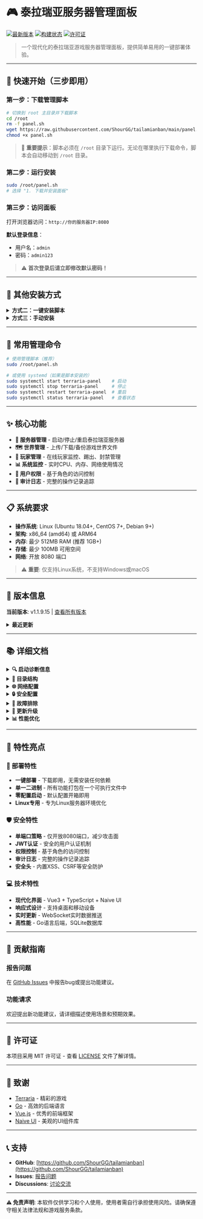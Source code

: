 # 🎮 泰拉瑞亚服务器管理面板

[![最新版本](https://img.shields.io/github/v/release/ShourGG/tailamianban?style=flat-square)](https://github.com/ShourGG/tailamianban/releases/latest)
[![构建状态](https://img.shields.io/github/actions/workflow/status/ShourGG/tailamianban/release.yml?style=flat-square)](https://github.com/ShourGG/tailamianban/actions)
[![许可证](https://img.shields.io/github/license/ShourGG/tailamianban?style=flat-square)](LICENSE)

> 一个现代化的泰拉瑞亚游戏服务器管理面板，提供简单易用的一键部署体验。

---

## 🚀 快速开始（三步即用）

### 第一步：下载管理脚本

```bash
# 切换到 root 主目录并下载脚本
cd /root
rm -f panel.sh
wget https://raw.githubusercontent.com/ShourGG/tailamianban/main/panel.sh
chmod +x panel.sh
```

> 📍 **重要提示**：脚本必须在 `/root` 目录下运行。无论在哪里执行下载命令，脚本会自动移动到 `/root` 目录。

### 第二步：运行安装

```bash
sudo /root/panel.sh
# 选择 "1. 下载并安装面板"
```

### 第三步：访问面板

打开浏览器访问：`http://你的服务器IP:8080`

**默认登录信息**：
- 用户名：`admin`
- 密码：`admin123`

> ⚠️ **首次登录后请立即修改默认密码！**

---

## 📖 其他安装方式

<details>
<summary><b>方式二：一键安装脚本</b></summary>

```bash
curl -fsSL https://raw.githubusercontent.com/ShourGG/tailamianban/main/scripts/install.sh | sudo bash
```

安装完成后自动启动，访问 `http://你的服务器IP:8080`

</details>

<details>
<summary><b>方式三：手动安装</b></summary>

```bash
# 1. 下载最新版本
wget https://github.com/ShourGG/tailamianban/releases/latest/download/terraria-panel-linux-amd64.tar.gz

# 2. 解压文件
tar -xzf terraria-panel-linux-amd64.tar.gz
cd terraria-panel

# 3. 启动面板
chmod +x scripts/run.sh
./scripts/run.sh start

# 4. 访问面板
http://localhost:8080
```

</details>

---

## 🔧 常用管理命令

```bash
# 使用管理脚本（推荐）
sudo /root/panel.sh

# 或使用 systemd（如果是脚本安装的）
sudo systemctl start terraria-panel    # 启动
sudo systemctl stop terraria-panel     # 停止
sudo systemctl restart terraria-panel  # 重启
sudo systemctl status terraria-panel   # 查看状态
```

---

## ✨ 核心功能

- **🎯 服务器管理** - 启动/停止/重启泰拉瑞亚服务器
- **🗺️ 世界管理** - 上传/下载/备份游戏世界文件
- **👥 玩家管理** - 在线玩家监控、踢出、封禁管理
- **📊 系统监控** - 实时CPU、内存、网络使用情况
- **🔐 用户权限** - 基于角色的访问控制
- **📝 审计日志** - 完整的操作记录追踪

---

## 📋 系统要求

- **操作系统**: Linux (Ubuntu 18.04+, CentOS 7+, Debian 9+)
- **架构**: x86_64 (amd64) 或 ARM64
- **内存**: 最少 512MB RAM (推荐 1GB+)
- **存储**: 最少 100MB 可用空间
- **网络**: 开放 8080 端口

> ⚠️ **重要**: 仅支持Linux系统，不支持Windows或macOS

---

## 📢 版本信息

**当前版本**: v1.1.9.15 | [查看所有版本](https://github.com/ShourGG/tailamianban/releases)

<details>
<summary><b>最近更新</b></summary>

- **v1.1.9.15** (2025-10-01) - 📝 更新 README 版本号和日期信息
- **v1.1.9.14** (2025-10-01) - 🧹 优化仓库结构，只保留核心项目文件
- **v1.1.9.13** (2025-10-01) - 🔧 改进 .gitignore 配置
- **v1.1.9.12** (2025-10-01) - ✨ 自动生成分类更新日志

</details>

---

## 📚 详细文档

<details>
<summary><b>🔍 启动诊断信息</b></summary>

启动时会自动显示完整的系统诊断信息：

```
╔════════════════════════════════════════════════╗
║   泰拉瑞亚服务器管理面板 - 诊断信息           ║
║   Terraria Server Management Panel            ║
╚════════════════════════════════════════════════╝

📦 Version: v1.1.9 (Build: release)
🐹 Go Version: go1.22.x
💻 OS/Arch: linux/amd64
📂 Working Dir: /path/to/panel
🔧 CPU Cores: 4

🔍 Environment Configuration:
  • PORT: 8080 (default)
  • GIN_MODE: release (default)
  • DB_PATH: ./data/panel.db (default)
  • DATA_DIR: ./data (default)

📁 Path Check:
  ✅ Frontend assets exists at ./dist
  ✅ Data directory exists at ./data
```

</details>

<details>
<summary><b>📁 目录结构</b></summary>

```
terraria-panel/
├── terraria-panel          # 主程序二进制文件
├── dist/                    # 前端静态资源 (已构建)
├── scripts/                 # 管理脚本
│   ├── run.sh              # 主管理脚本
│   └── install.sh          # 一键安装脚本
├── data/                    # 数据目录 (运行时创建)
│   ├── panel.db            # SQLite数据库
│   └── worlds/             # 世界文件存储
├── logs/                    # 日志目录 (运行时创建)
├── configs/                 # 配置文件目录
└── README.md               # 说明文档
```

</details>

<details>
<summary><b>🌐 网络配置</b></summary>

### 端口说明
- **8080** - 面板Web界面端口 (必须开放)
- **7777** - 泰拉瑞亚服务器端口 (内网，不对外开放)

### 防火墙配置

```bash
# UFW (Ubuntu/Debian)
sudo ufw allow 8080/tcp

# firewalld (CentOS/RHEL)
sudo firewall-cmd --permanent --add-port=8080/tcp
sudo firewall-cmd --reload

# iptables
sudo iptables -A INPUT -p tcp --dport 8080 -j ACCEPT
```

</details>

<details>
<summary><b>🔒 安全配置</b></summary>

### 1. 修改默认密码
首次登录后立即在"设置"页面修改管理员密码。

### 2. 配置SSL证书 (推荐)
使用Nginx反向代理配置HTTPS：

```nginx
server {
    listen 443 ssl;
    server_name your-domain.com;
    
    ssl_certificate /path/to/cert.pem;
    ssl_certificate_key /path/to/key.pem;
    
    location / {
        proxy_pass http://127.0.0.1:8080;
        proxy_set_header Host $host;
        proxy_set_header X-Real-IP $remote_addr;
        proxy_set_header X-Forwarded-For $proxy_add_x_forwarded_for;
        proxy_set_header X-Forwarded-Proto $scheme;
    }
}
```

### 3. 限制访问IP (可选)
在防火墙中限制只允许特定IP访问8080端口。

</details>

<details>
<summary><b>🐛 故障排除</b></summary>

### 常见问题

#### 1. 面板无法启动
```bash
# 查看详细日志
./scripts/run.sh logs

# 检查端口占用
sudo netstat -tlnp | grep 8080

# 检查权限
ls -la terraria-panel
```

#### 2. 无法访问面板
```bash
# 检查防火墙状态
sudo ufw status
sudo firewall-cmd --list-ports

# 检查服务状态
./scripts/run.sh status
```

#### 3. 泰拉瑞亚服务器无法启动
- 确保已正确配置泰拉瑞亚服务器路径
- 检查世界文件是否存在且有效
- 查看服务器日志获取详细错误信息

### 日志位置
- **面板日志**: `./logs/terraria-panel.log`
- **系统日志**: `journalctl -u terraria-panel`
- **泰拉瑞亚服务器日志**: 在面板中查看

</details>

<details>
<summary><b>🔄 更新升级</b></summary>

### 自动更新 (推荐)
```bash
# 使用管理脚本更新
sudo /root/panel.sh
# 选择 "2. 更新面板"
```

### 手动更新
```bash
# 1. 停止服务
./scripts/run.sh stop

# 2. 备份数据
cp -r data/ data_backup/

# 3. 下载新版本
wget https://github.com/ShourGG/tailamianban/releases/latest/download/terraria-panel-linux-amd64.tar.gz

# 4. 替换程序文件
tar -xzf terraria-panel-linux-amd64.tar.gz
cp terraria-panel-new/terraria-panel ./

# 5. 重启服务
./scripts/run.sh start
```

</details>

<details>
<summary><b>📊 性能优化</b></summary>

### 系统优化建议
1. **内存**: 建议至少1GB RAM，重度使用建议2GB+
2. **存储**: 使用SSD存储提升数据库性能
3. **网络**: 确保稳定的网络连接
4. **备份**: 定期备份`data/`目录

### 监控建议
- 定期检查系统资源使用情况
- 监控面板访问日志
- 设置自动备份计划

</details>

---

## 🎯 特性亮点

### 🚀 部署特性
- **一键部署** - 下载即用，无需安装任何依赖
- **单一二进制** - 所有功能打包在一个可执行文件中
- **零配置启动** - 默认配置开箱即用
- **Linux专用** - 专为Linux服务器环境优化

### 🛡️ 安全特性
- **单端口策略** - 仅开放8080端口，减少攻击面
- **JWT认证** - 安全的用户认证机制
- **权限控制** - 基于角色的访问控制
- **审计日志** - 完整的操作记录追踪
- **安全头** - 内置XSS、CSRF等安全防护

### 💻 技术特性
- **现代化界面** - Vue3 + TypeScript + Naive UI
- **响应式设计** - 支持桌面和移动设备
- **实时更新** - WebSocket实时数据推送
- **高性能** - Go语言后端，SQLite数据库

---

## 🤝 贡献指南

### 报告问题
在 [GitHub Issues](https://github.com/ShourGG/tailamianban/issues) 中报告bug或提出功能建议。

### 功能请求
欢迎提出新功能建议，请详细描述使用场景和预期效果。

---

## 📄 许可证

本项目采用 MIT 许可证 - 查看 [LICENSE](LICENSE) 文件了解详情。

---

## 🙏 致谢

- [Terraria](https://terraria.org/) - 精彩的游戏
- [Go](https://golang.org/) - 高效的后端语言
- [Vue.js](https://vuejs.org/) - 优秀的前端框架
- [Naive UI](https://www.naiveui.com/) - 美观的UI组件库

---

## 📞 支持

- **GitHub**: [https://github.com/ShourGG/tailamianban](https://github.com/ShourGG/tailamianban)
- **Issues**: [报告问题](https://github.com/ShourGG/tailamianban/issues)
- **Discussions**: [讨论交流](https://github.com/ShourGG/tailamianban/discussions)

---

**⚠️ 免责声明**: 本软件仅供学习和个人使用，使用者需自行承担使用风险。请确保遵守相关法律法规和游戏服务条款。